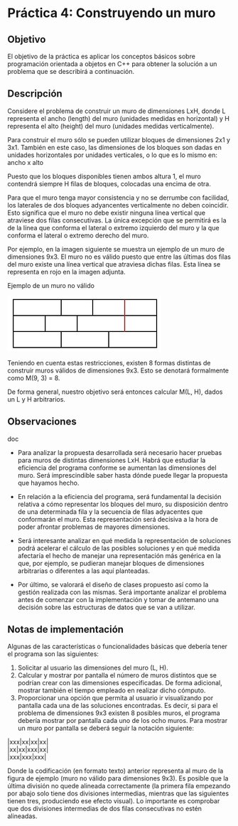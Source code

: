 # Práctica 4: Construyendo un muro

## Objetivo
El objetivo de la práctica es aplicar los conceptos básicos sobre programación orientada a objetos en C++ para obtener la solución a un problema que se describirá a continuación.



## Descripción
Considere el problema de construir un muro de dimensiones LxH, donde L representa el ancho (length) del muro (unidades medidas en horizontal) y H representa el alto (height) del muro (unidades medidas verticalmente).

Para construir el muro sólo se pueden utilizar bloques de dimensiones 2x1 y 3x1. También en este caso, las dimensiones de los bloques son dadas en unidades horizontales por unidades verticales, o lo que es lo mismo en: ancho x alto

Puesto que los bloques disponibles tienen ambos altura 1, el muro contendrá siempre H filas de bloques, colocadas una encima de otra.

Para que el muro tenga mayor consistencia y no se derrumbe con facilidad, los laterales de dos bloques adyancentes verticalmente no deben coincidir. Esto significa que el muro no debe existir ninguna línea vertical que atraviese dos filas consecutivas. La única excepción que se permitirá es la de la línea que conforma el lateral o extremo izquierdo del muro y la que conforma el lateral o extremo derecho del muro.

Por ejemplo, en la imagen siguiente se muestra un ejemplo de un muro de dimensiones 9x3. El muro no es válido puesto que entre las últimas dos filas del muro existe una línea vertical que atraviesa dichas filas. Esta línea se representa en rojo en la imagen adjunta.

Ejemplo de un muro no válido

![muro no válido](doc/Ejemplo_MuroNoValido.jpg)


Teniendo en cuenta estas restricciones, existen 8 formas distintas de construir muros válidos de dimensiones 9x3. Esto se denotará formalmente como M(9, 3) = 8.

De forma general, nuestro objetivo será entonces calcular M(L, H), dados un L y H arbitrarios.



## Observaciones
doc
* Para analizar la propuesta desarrollada será necesario hacer pruebas para muros de distintas dimensiones LxH. Habrá que estudiar la eficiencia del programa conforme se aumentan las dimensiones del muro. Será imprescindible saber hasta dónde puede llegar la propuesta que hayamos hecho.

* En relación a la eficiencia del programa, será fundamental la decisión relativa a cómo representar los bloques del muro, su disposición dentro de una determinada fila y la secuencia de filas adyacentes que conformarán el muro. Esta representación será decisiva a la hora de poder afrontar problemas de mayores dimensiones.

* Será interesante analizar en qué medida la representación de soluciones podrá acelerar el cálculo de las posibles soluciones y en qué medida afectaría el hecho de manejar una representación más genérica en la que, por ejemplo, se pudieran manejar bloques de dimensiones arbitrarias o diferentes a las aquí planteadas.

* Por último, se valorará el diseño de clases propuesto así como la gestión realizada con las mismas. Será importante analizar el problema antes de comenzar con la implementación y tomar de antemano una decisión sobre las estructuras de datos que se van a utilizar.



## Notas de implementación
Algunas de las características o funcionalidades básicas que debería tener el programa son las siguientes:

1. Solicitar al usuario las dimensiones del muro (L, H).
1. Calcular y mostrar por pantalla el número de muros distintos que se podrían crear con las dimensiones especificadas. De forma adicional, mostrar también el tiempo empleado en realizar dicho cómputo.
1. Proporcionar una opción que permita al usuario ir visualizando por pantalla cada una de las soluciones encontradas. Es decir, si para el problema de dimensiones 9x3 existen 8 posibles muros, el programa debería mostrar por pantalla cada uno de los ocho muros. Para mostrar un muro por pantalla se deberá seguir la notación siguiente:

|xxx|xx|xx|xx|  
|xx|xx|xxx|xx|  
|xxx|xxx|xxx|

Donde la codificación (en formato texto) anterior representa al muro de la figura de ejemplo (muro no válido para dimensiones 9x3). Es posible que la última división no quede alineada correctamente (la primera fila empezando por abajo solo tiene dos divisiones intermedias, mientras que las siguientes tienen tres, produciendo ese efecto visual). Lo importante es comprobar que dos divisiones intermedias de dos filas consecutivas no estén alineadas.
